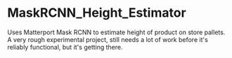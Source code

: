 # MaskRCNN_Height_Estimator
Uses Matterport Mask RCNN to estimate height of product on store pallets. A very rough experimental project, still needs a lot of work before it's reliably functional, but it's getting there.
